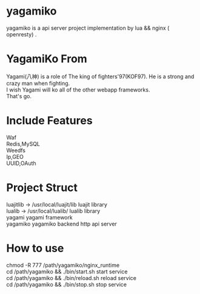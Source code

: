 yagamiko
========

yagamiko is a api server project implementation by lua &amp;&amp; nginx ( openresty) .


YagamiKo From
=======
Yagami(八神) is a role of The king of fighters'97(KOF97). He is a strong and crazy man when fighting.<br />
I wish Yagami will ko all of the other webapp frameworks.<br />
That's go.<br>

Include Features
========
Waf<br />
Redis,MySQL<br />
Weedfs<br />
Ip,GEO <br />
UUID,OAuth<br />

Project Struct
========
luajitlib -> /usr/local/luajit/lib     luajit library <br />
lualib -> /usr/local/lualib/           lualib library <br />
yagami                                 yagami framework <br />
yagamiko                               yagamiko backend http api server <br />


How to use
========
chmod -R 777 /path/yagamiko/nginx_runtime <br />
cd /path/yagamiko && ./bin/start.sh    start service <br />
cd /path/yagamiko && ./bin/reload.sh   reload service <br />
cd /path/yagamiko && ./bin/stop.sh     stop service    <br />



  




